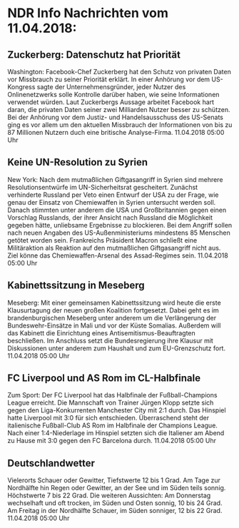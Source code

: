 # NDR Info Nachrichten vom 11.04.2018:


## Zuckerberg: Datenschutz hat Priorität
Washington: Facebook-Chef Zuckerberg hat den Schutz von privaten Daten vor Missbrauch zu seiner Priorität erklärt. In einer Anhörung vor dem US-Kongress sagte der Unternehmensgründer, jeder Nutzer des Onlinenetzwerks solle Kontrolle darüber haben, wie seine Informationen verwendet würden. Laut Zuckerbergs Aussage arbeitet Facebook hart daran, die privaten Daten seiner zwei Milliarden Nutzer besser zu schützen. Bei der Anhörung vor dem Justiz- und Handelsausschuss des US-Senats ging es vor allem um den aktuellen Missbrauch der Informationen von bis zu 87 Millionen Nutzern duch eine britische Analyse-Firma. 11.04.2018 05:00 Uhr 

## Keine UN-Resolution zu Syrien
New York: Nach dem mutmaßlichen Giftgasangriff in Syrien sind mehrere Resolutionsentwürfe im UN-Sicherheitsrat gescheitert. Zunächst verhinderte Russland per Veto einen Entwurf der USA zu der Frage, wie genau der Einsatz von Chemiewaffen in Syrien untersucht werden soll. Danach stimmten unter anderem die USA und Großbritannien gegen einen Vorschlag Russlands, der ihrer Ansicht nach Russland die Möglichkeit gegeben hätte, unliebsame Ergebnisse zu blockieren. Bei dem Angriff sollen nach neuen Angaben des US-Außenministeriums mindestens 85 Menschen getötet worden sein. Frankreichs Präsident Macron schließt eine Militäraktion als Reaktion auf den mutmaßlichen Giftgasangriff nicht aus. Ziel könne das Chemiewaffen-Arsenal des Assad-Regimes sein. 11.04.2018 05:00 Uhr 

## Kabinettssitzung in Meseberg
Meseberg: Mit einer gemeinsamen Kabinettssitzung wird heute die erste Klausurtagung der neuen großen Koalition fortgesetzt. Dabei geht es im brandenburgischen Meseberg unter anderem um die Verlängerung der Bundeswehr-Einsätze in Mali und vor der Küste Somalias. Außerdem will das Kabinett die Einrichtung eines Antisemitismus-Beauftragten beschließen. Im Anschluss setzt die Bundesregierung ihre Klausur mit Diskussionen unter anderem zum Haushalt und zum EU-Grenzschutz fort. 11.04.2018 05:00 Uhr 

## FC Liverpool und AS Rom im CL-Halbfinale
Zum Sport: Der FC Liverpool hat das Halbfinale der Fußball-Champions League erreicht. Die Mannschaft von Trainer Jürgen Klopp setzte sich gegen den Liga-Konkurrenten Manchester City mit 2:1 durch. Das Hinspiel hatte Liverpool mit 3:0 für sich entschieden. Überraschend steht der italienische Fußball-Club AS Rom im Halbfinale der Champions League. Nach einer 1:4-Niederlage im Hinspiel setzten sich die Italiener am Abend zu Hause mit 3:0 gegen den FC Barcelona durch. 11.04.2018 05:00 Uhr 

## Deutschlandwetter
Vielerorts Schauer oder Gewitter, Tiefstwerte 12 bis 1 Grad. Am Tage zur Nordhälfte hin Regen oder Gewitter, an der See und im Süden teils sonnig. Höchstwerte 7 bis 22 Grad. Die weiteren Aussichten: Am Donnerstag wechselhaft und oft trocken, im Süden und Osten sonnig, 10 bis 24 Grad. Am Freitag in der Nordhälfte Schauer, im Süden sonniger, 12 bis 22 Grad. 11.04.2018 05:00 Uhr 
